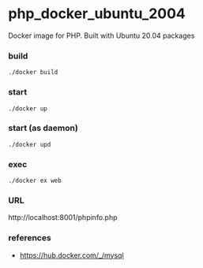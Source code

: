 # php_docker_ubuntu_2004

Docker image for PHP. Built with Ubuntu 20.04 packages

### build
```
./docker build
```

### start
```
./docker up
```

### start (as daemon)
```
./docker upd
```

### exec
```
./docker ex web
```

### URL
http://localhost:8001/phpinfo.php

### references
- https://hub.docker.com/_/mysql
